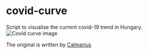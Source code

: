 # covid-curve
Script to visualise the current covid-19 trend in Hungary.
![Covid curve image](https://i.imgur.com/gZsNF3L.png)

The original is written by [Calmarius](https://github.com/Calmarius)
